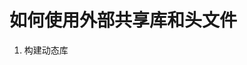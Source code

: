 <!--
 * @Date: 2020-05-19 21:33:05
 * @LastEditTime: 2020-05-19 22:15:18
 * @Author:  Chang_Bin
 * @LastEditors: Chang_Bin
 * @Email: bin_chang@qq.com
 * @Description: In User Settings Edit
--> 
# 如何使用外部共享库和头文件

1. 构建动态库